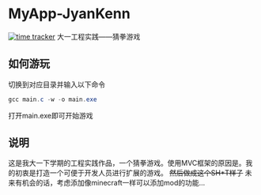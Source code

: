 # MyApp-JyanKenn
[![time tracker](https://wakatime.com/badge/github/AFKL-CUIT/MyApp-JyanKenn.svg)](https://wakatime.com/badge/github/AFKL-CUIT/MyApp-JyanKenn)
大一工程实践——猜拳游戏

## 如何游玩
切换到对应目录并输入以下命令
```powershell
gcc main.c -w -o main.exe
```
打开main.exe即可开始游戏

## 说明
这是我大一下学期的工程实践作品，一个猜拳游戏。使用MVC框架的原因是。我的初衷是打造一个可便于开发人员进行扩展的游戏。
~~然后做成这个SH*T样子~~
未来有机会的话，考虑添加像minecraft一样可以添加mod的功能...
